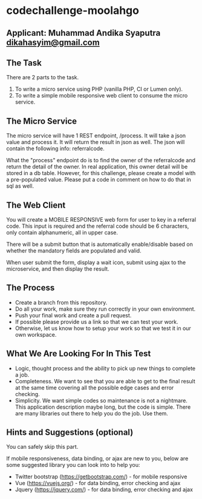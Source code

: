# codechallenge-moolahgo

Applicant: Muhammad Andika Syaputra dikahasyim@gmail.com
--------------------------------------------------------


The Task
--------
There are 2 parts to the task.
1. To write a micro service using PHP (vanilla PHP, CI or Lumen only).
2. To write a simple mobile responsive web client to consume the micro service.

The Micro Service
-----------------
The micro service will have 1 REST endpoint, /process. It will take a json value and process it. It will return the result in json as well.
The json will contain the following info: referralcode.

What the "process" endpoint do is to find the owner of the referralcode and return the detail of the owner. In real application, this owner detail will be stored in a db table. However, for this challenge, please create a model with a pre-populated value. Please put a code in comment on how to do that in sql as well. 

The Web Client
--------------
You will create a MOBILE RESPONSIVE web form for user to key in a referral code. This input is required and the referral code should be 6 characters, only contain alphanumeric, all in upper case.

There will be a submit button that is automatically enable/disable based on whether the mandatory fields are populated and valid.

When user submit the form, display a wait icon, submit using ajax to the microservice, and then display the result.

The Process
-----------
- Create a branch from this repository.
- Do all your work, make sure they run correctly in your own environment.
- Push your final work and create a pull request.
- If possible please provide us a link so that we can test your work.
- Otherwise, let us know how to setup your work so that we test it in our own workspace.

What We Are Looking For In This Test
------------------------------------
- Logic, thought process and the ability to pick up new things to complete a job.
- Completeness. We want to see that you are able to get to the final result at the same time covering all the possible edge cases and error checking.
- Simplicity. We want simple codes so maintenance is not a nightmare. This application description maybe long, but the code is simple. There are many libraries out there to help you do the job. Use them.

Hints and Suggestions (optional)
--------------------------------
You can safely skip this part.

If mobile responsiveness, data binding, or ajax are new to you, below are some suggested library you can look into to help you:
- Twitter bootstrap (https://getbootstrap.com/) - for mobile responsive
- Vue (https://vuejs.org/) - for data binding, error checking and ajax
- Jquery (https://jquery.com/) - for data binding, error checking and ajax
